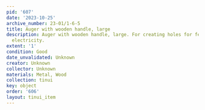```yaml
---
pid: '607'
date: '2023-10-25'
archive_number: 23-01/1-6-5
title: Auger with wooden handle, large
description: Auger with wooden handle, large. For creating holes for fencing before
  electricity.
extent: '1'
condition: Good
date_unvalidated: Unknown
creator: Unknown
collector: Unknown
materials: Metal, Wood
collection: tinui
key: object
order: '606'
layout: tinui_item
---
```

